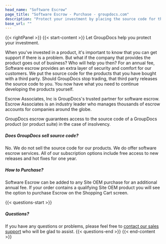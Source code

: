 ```yaml
---
head_name: "Software Escrow"
page_title: "Software Escrow - Purchase - groupdocs.com"
description: "Protect your investment by placing the source code for the products you have bought in escrow."
base_url: ""
---
```

{{< rightPanel >}}
{{< start-content >}}
Let GroupDocs help you protect your investment.

When you've invested in a product, it's important to know that you can get support if there is a problem. But what if the company that provides the product goes out of business? Who will help you then? For an annual fee, Software escrow provides an extra layer of security and comfort for our customers. We put the source code for the products that you have bought with a third party. Should GroupDocs stop trading, that third party releases the source code to you. You now have what you need to continue developing the products yourself.

Escrow Associates, Inc is GroupDocs's trusted partner for software escrow. Escrow Associates is an industry leader who manages thousands of escrow accounts for companies around the globe.

GroupDocs escrow guarantees access to the source code of a GroupDocs product (or product suite) in the case of insolvency.  

##### **Does GroupDocs sell source code?**
No. We do not sell the source code for our products. We do offer software escrow services. All of our subscription options include free access to new releases and hot fixes for one year.  

##### **How to Purchase?**
Software Escrow can be added to any Site OEM purchase for an additional annual fee. If your order contains a qualifying Site OEM product you will see the option to purchase Escrow on the Shopping Cart screen.  

{{< questions-start >}}
##### **Questions?**
If you have any questions or problems, please feel free to [contact our sales support](https://about.groupdocs.com/contact/) who will be glad to assist.
{{< questions-end >}}
{{< end-content >}}